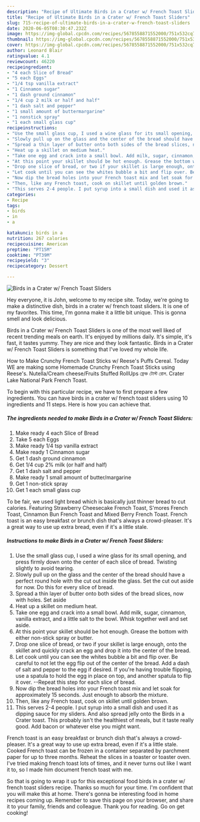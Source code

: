 ```yaml
---
description: "Recipe of Ultimate Birds in a Crater w/ French Toast Sliders"
title: "Recipe of Ultimate Birds in a Crater w/ French Toast Sliders"
slug: 715-recipe-of-ultimate-birds-in-a-crater-w-french-toast-sliders
date: 2020-06-05T08:30:47.232Z
image: https://img-global.cpcdn.com/recipes/5678558871552000/751x532cq70/birds-in-a-crater-w-french-toast-sliders-recipe-main-photo.jpg
thumbnail: https://img-global.cpcdn.com/recipes/5678558871552000/751x532cq70/birds-in-a-crater-w-french-toast-sliders-recipe-main-photo.jpg
cover: https://img-global.cpcdn.com/recipes/5678558871552000/751x532cq70/birds-in-a-crater-w-french-toast-sliders-recipe-main-photo.jpg
author: Leonard Blair
ratingvalue: 4.1
reviewcount: 46220
recipeingredient:
- "4 each Slice of Bread"
- "5 each Eggs"
- "1/4 tsp vanilla extract"
- "1 Cinnamon sugar"
- "1 dash ground cinnamon"
- "1/4 cup 2 milk or half and half"
- "1 dash salt and pepper"
- "1 small amount of buttermargarine"
- "1 nonstick spray"
- "1 each small glass cup"
recipeinstructions:
- "Use the small glass cup, I used a wine glass for its small opening, and press firmly down onto the center of each slice of bread. Twisting slightly to avoid tearing."
- "Slowly pull up on the glass and the center of the bread should have a perfect round hole with the cut out inside the glass. Set the cut out aside for now. Do this for every slice of bread."
- "Spread a thin layer of butter onto both sides of the bread slices, now with holes. Set aside"
- "Heat up a skillet on medium heat."
- "Take one egg and crack into a small bowl. Add milk, sugar, cinnamon, vanilla extract, and a little salt to the bowl. Whisk together well and set aside."
- "At this point your skillet should be hot enough. Grease the bottom with either non-stick spray or butter."
- "Drop one slice of bread, or two if your skillet is large enough, onto the skillet and quickly crack an egg and drop it into the center of the bread."
- "Let cook until you can see the whites bubble a bit and flip over. Be careful to not let the egg flip out of the center of the bread. Add a dash of salt and pepper to the egg if desired. If you&#39;re having trouble flipping, use a spatula to hold the egg in place on top, and another spatula to flip it over. --Repeat this step for each slice of bread."
- "Now dip the bread holes into your French toast mix and let soak for approximately 15 seconds. Just enough to absorb the mixture."
- "Then, like any French toast, cook on skillet until golden brown."
- "This serves 2-4 people. I put syrup into a small dish and used it as dipping sauce for my sliders. And also spread jelly onto the Birds in a Crater toast. This probably isn&#39;t the healthiest of meals, but it taste really good. Add bacon or whatever else you might want."
categories:
- Recipe
tags:
- birds
- in
- a

katakunci: birds in a 
nutrition: 267 calories
recipecuisine: American
preptime: "PT15M"
cooktime: "PT39M"
recipeyield: "3"
recipecategory: Dessert

---
```



![Birds in a Crater w/ French Toast Sliders](https://img-global.cpcdn.com/recipes/5678558871552000/751x532cq70/birds-in-a-crater-w-french-toast-sliders-recipe-main-photo.jpg)

Hey everyone, it is John, welcome to my recipe site. Today, we're going to make a distinctive dish, birds in a crater w/ french toast sliders. It is one of my favorites. This time, I'm gonna make it a little bit unique. This is gonna smell and look delicious.

Birds in a Crater w/ French Toast Sliders is one of the most well liked of recent trending meals on earth. It's enjoyed by millions daily. It's simple, it's fast, it tastes yummy. They are nice and they look fantastic. Birds in a Crater w/ French Toast Sliders is something that I've loved my whole life.

How to Make Crunchy French Toast Sticks w/ Reese&#39;s Puffs Cereal. Today WE are making some Homemade Crunchy French Toast Sticks using Reese&#39;s. Nutella/Cream cheese/Fruits Stuffed RollUps ফ্রেঞ্চ টোস্ট রোল. Crater Lake National Park French Toast.


To begin with this particular recipe, we have to first prepare a few ingredients. You can have birds in a crater w/ french toast sliders using 10 ingredients and 11 steps. Here is how you can achieve that.

<!--inarticleads1-->

##### The ingredients needed to make Birds in a Crater w/ French Toast Sliders:

1. Make ready 4 each Slice of Bread
1. Take 5 each Eggs
1. Make ready 1/4 tsp vanilla extract
1. Make ready 1 Cinnamon sugar
1. Get 1 dash ground cinnamon
1. Get 1/4 cup 2% milk (or half and half)
1. Get 1 dash salt and pepper
1. Make ready 1 small amount of butter/margarine
1. Get 1 non-stick spray
1. Get 1 each small glass cup


To be fair, we used light bread which is basically just thinner bread to cut calories. Featuring Strawberry Cheesecake French Toast, S&#39;mores French Toast, Cinnamon Bun French Toast and Mixed Berry French Toast. French toast is an easy breakfast or brunch dish that&#39;s always a crowd-pleaser. It&#39;s a great way to use up extra bread, even if it&#39;s a little stale. 

<!--inarticleads2-->

##### Instructions to make Birds in a Crater w/ French Toast Sliders:

1. Use the small glass cup, I used a wine glass for its small opening, and press firmly down onto the center of each slice of bread. Twisting slightly to avoid tearing.
1. Slowly pull up on the glass and the center of the bread should have a perfect round hole with the cut out inside the glass. Set the cut out aside for now. Do this for every slice of bread.
1. Spread a thin layer of butter onto both sides of the bread slices, now with holes. Set aside
1. Heat up a skillet on medium heat.
1. Take one egg and crack into a small bowl. Add milk, sugar, cinnamon, vanilla extract, and a little salt to the bowl. Whisk together well and set aside.
1. At this point your skillet should be hot enough. Grease the bottom with either non-stick spray or butter.
1. Drop one slice of bread, or two if your skillet is large enough, onto the skillet and quickly crack an egg and drop it into the center of the bread.
1. Let cook until you can see the whites bubble a bit and flip over. Be careful to not let the egg flip out of the center of the bread. Add a dash of salt and pepper to the egg if desired. If you&#39;re having trouble flipping, use a spatula to hold the egg in place on top, and another spatula to flip it over. --Repeat this step for each slice of bread.
1. Now dip the bread holes into your French toast mix and let soak for approximately 15 seconds. Just enough to absorb the mixture.
1. Then, like any French toast, cook on skillet until golden brown.
1. This serves 2-4 people. I put syrup into a small dish and used it as dipping sauce for my sliders. And also spread jelly onto the Birds in a Crater toast. This probably isn&#39;t the healthiest of meals, but it taste really good. Add bacon or whatever else you might want.


French toast is an easy breakfast or brunch dish that&#39;s always a crowd-pleaser. It&#39;s a great way to use up extra bread, even if it&#39;s a little stale. Cooked French toast can be frozen in a container separated by parchment paper for up to three months. Reheat the slices in a toaster or toaster oven. I&#39;ve tried making french toast lots of times, and it never turns out like I want it to, so I made him document french toast with me. 

So that is going to wrap it up for this exceptional food birds in a crater w/ french toast sliders recipe. Thanks so much for your time. I'm confident that you will make this at home. There's gonna be interesting food in home recipes coming up. Remember to save this page on your browser, and share it to your family, friends and colleague. Thank you for reading. Go on get cooking!
